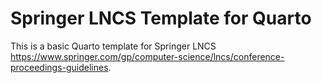 # Springer LNCS Template for Quarto

This is a basic Quarto template for Springer LNCS https://www.springer.com/gp/computer-science/lncs/conference-proceedings-guidelines.

